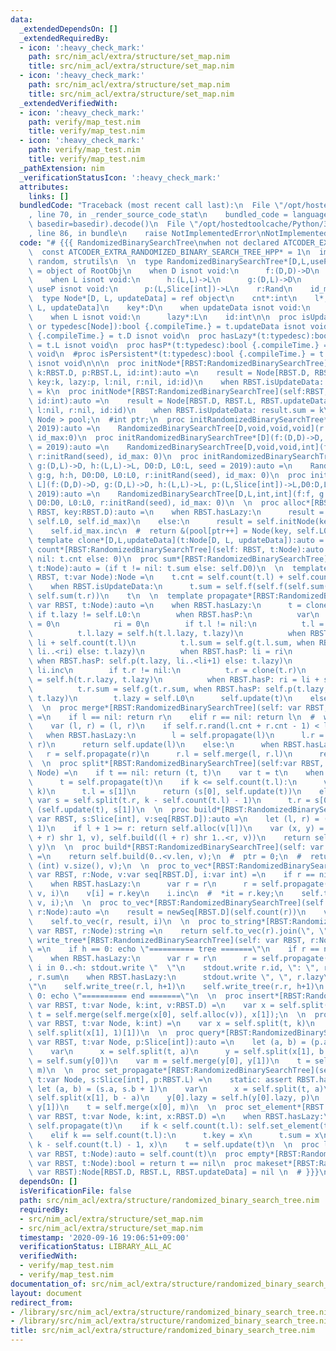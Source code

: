 ```yaml
---
data:
  _extendedDependsOn: []
  _extendedRequiredBy:
  - icon: ':heavy_check_mark:'
    path: src/nim_acl/extra/structure/set_map.nim
    title: src/nim_acl/extra/structure/set_map.nim
  - icon: ':heavy_check_mark:'
    path: src/nim_acl/extra/structure/set_map.nim
    title: src/nim_acl/extra/structure/set_map.nim
  _extendedVerifiedWith:
  - icon: ':heavy_check_mark:'
    path: verify/map_test.nim
    title: verify/map_test.nim
  - icon: ':heavy_check_mark:'
    path: verify/map_test.nim
    title: verify/map_test.nim
  _pathExtension: nim
  _verificationStatusIcon: ':heavy_check_mark:'
  attributes:
    links: []
  bundledCode: "Traceback (most recent call last):\n  File \"/opt/hostedtoolcache/Python/3.8.5/x64/lib/python3.8/site-packages/onlinejudge_verify/documentation/build.py\"\
    , line 70, in _render_source_code_stat\n    bundled_code = language.bundle(stat.path,\
    \ basedir=basedir).decode()\n  File \"/opt/hostedtoolcache/Python/3.8.5/x64/lib/python3.8/site-packages/onlinejudge_verify/languages/nim.py\"\
    , line 86, in bundle\n    raise NotImplementedError\nNotImplementedError\n"
  code: "# {{{ RandomizedBinarySearchTree\nwhen not declared ATCODER_EXTRA_RANDOMIZED_BINARY_SEARCH_TREE_HPP:\n\
    \  const ATCODER_EXTRA_RANDOMIZED_BINARY_SEARCH_TREE_HPP* = 1\n  import sugar,\
    \ random, strutils\n  \n  type RandomizedBinarySearchTree*[D,L,useP,updateData]\
    \ = object of RootObj\n    when D isnot void:\n      f:(D,D)->D\n      D0:D\n\
    \    when L isnot void:\n      h:(L,L)->L\n      g:(D,L)->D\n      L0:L\n    when\
    \ useP isnot void:\n      p:(L,Slice[int])->L\n    r:Rand\n    id_max:int\n  \n\
    \  type Node*[D, L, updateData] = ref object\n    cnt*:int\n    l*,r*:Node[D,\
    \ L, updateData]\n    key*:D\n    when updateData isnot void:\n      sum*:D\n\
    \    when L isnot void:\n      lazy*:L\n    id:int\n\n  proc isUpdateData*(t:typedesc[RandomizedBinarySearchTree]\
    \ or typedesc[Node]):bool {.compileTime.} = t.updateData isnot void\n  #proc hasData*(t:typedesc):bool\
    \ {.compileTime.} = t.D isnot void\n  proc hasLazy*(t:typedesc):bool {.compileTime.}\
    \ = t.L isnot void\n  proc hasP*(t:typedesc):bool {.compileTime.} = t.useP isnot\
    \ void\n  #proc isPersistent*(t:typedesc):bool {.compileTime.} = t.Persistent\
    \ isnot void\n\n\n  proc initNode*[RBST:RandomizedBinarySearchTree](self:RBST,\
    \ k:RBST.D, p:RBST.L, id:int):auto =\n    result = Node[RBST.D, RBST.L, RBST.updateData](cnt:1,\
    \ key:k, lazy:p, l:nil, r:nil, id:id)\n    when RBST.isUpdateData: result.sum\
    \ = k\n  proc initNode*[RBST:RandomizedBinarySearchTree](self:RBST, k:RBST.D,\
    \ id:int):auto =\n    result = Node[RBST.D, RBST.L, RBST.updateData](cnt:1, key:k,\
    \ l:nil, r:nil, id:id)\n    when RBST.isUpdateData: result.sum = k\n  \n  #vector<\
    \ Node > pool;\n  #int ptr;\n  proc initRandomizedBinarySearchTree*[D](seed =\
    \ 2019):auto =\n    RandomizedBinarySearchTree[D,void,void,void](r:initRand(seed),\
    \ id_max:0)\n  proc initRandomizedBinarySearchTree*[D](f:(D,D)->D, D0:D, seed\
    \ = 2019):auto =\n    RandomizedBinarySearchTree[D,void,void,int](f:f, D0:D0,\
    \ r:initRand(seed), id_max: 0)\n  proc initRandomizedBinarySearchTree*[D,L](f:(D,D)->D,\
    \ g:(D,L)->D, h:(L,L)->L, D0:D, L0:L, seed = 2019):auto =\n    RandomizedBinarySearchTree[D,L,void,int](f:f,\
    \ g:g, h:h, D0:D0, L0:L0, r:initRand(seed), id_max: 0)\n  proc initRandomizedBinarySearchTree*[D,\
    \ L](f:(D,D)->D, g:(D,L)->D, h:(L,L)->L, p:(L,Slice[int])->L,D0:D,L0:L,seed =\
    \ 2019):auto =\n    RandomizedBinarySearchTree[D,L,int,int](f:f, g:g, h:h, p:p,\
    \ D0:D0, L0:L0, r:initRand(seed), id_max: 0)\n  \n  proc alloc*[RBST](self: var\
    \ RBST, key:RBST.D):auto =\n    when RBST.hasLazy:\n      result = self.initNode(key,\
    \ self.L0, self.id_max)\n    else:\n      result = self.initNode(key, self.id_max)\n\
    \    self.id_max.inc\n  #  return &(pool[ptr++] = Node(key, self.L0));\n  \n \
    \ template clone*[D,L,updateData](t:Node[D, L, updateData]):auto = t\n  \n  proc\
    \ count*[RBST:RandomizedBinarySearchTree](self: RBST, t:Node):auto = (if t !=\
    \ nil: t.cnt else: 0)\n  proc sum*[RBST:RandomizedBinarySearchTree](self: RBST,\
    \ t:Node):auto = (if t != nil: t.sum else: self.D0)\n  \n  template update*[RBST:RandomizedBinarySearchTree](self:\
    \ RBST, t:var Node):Node =\n    t.cnt = self.count(t.l) + self.count(t.r) + 1\n\
    \    when RBST.isUpdateData:\n      t.sum = self.f(self.f(self.sum(t.l), t.key),\
    \ self.sum(t.r))\n    t\n  \n  template propagate*[RBST:RandomizedBinarySearchTree](self:\
    \ var RBST, t:Node):auto =\n    when RBST.hasLazy:\n      t = clone(t)\n     \
    \ if t.lazy != self.L0:\n        when RBST.hasP:\n          var\n            li\
    \ = 0\n            ri = 0\n        if t.l != nil:\n          t.l = clone(t.l)\n\
    \          t.l.lazy = self.h(t.l.lazy, t.lazy)\n          when RBST.hasP: ri =\
    \ li + self.count(t.l)\n          t.l.sum = self.g(t.l.sum, when RBST.hasP: self.p(t.lazy,\
    \ li..<ri) else: t.lazy)\n        when RBST.hasP: li = ri\n        t.key = self.g(t.key,\
    \ when RBST.hasP: self.p(t.lazy, li..<li+1) else: t.lazy)\n        when RBST.hasP:\
    \ li.inc\n        if t.r != nil:\n          t.r = clone(t.r)\n          t.r.lazy\
    \ = self.h(t.r.lazy, t.lazy)\n          when RBST.hasP: ri = li + self.count(t.r)\n\
    \          t.r.sum = self.g(t.r.sum, when RBST.hasP: self.p(t.lazy, li..<ri) else:\
    \ t.lazy)\n        t.lazy = self.L0\n      self.update(t)\n    else:\n      t\n\
    \  \n  proc merge*[RBST:RandomizedBinarySearchTree](self: var RBST, l, r:Node):auto\
    \ =\n    if l == nil: return r\n    elif r == nil: return l\n  #  when RBST.hasLazy:\n\
    \    var (l, r) = (l, r)\n    if self.r.rand(l.cnt + r.cnt - 1) < l.cnt:\n   \
    \   when RBST.hasLazy:\n        l = self.propagate(l)\n      l.r = self.merge(l.r,\
    \ r)\n      return self.update(l)\n    else:\n      when RBST.hasLazy:\n     \
    \   r = self.propagate(r)\n      r.l = self.merge(l, r.l)\n      return self.update(r)\n\
    \  \n  proc split*[RBST:RandomizedBinarySearchTree](self:var RBST, t:Node, k:int):(Node,\
    \ Node) =\n    if t == nil: return (t, t)\n    var t = t\n    when RBST.hasLazy:\n\
    \      t = self.propagate(t)\n    if k <= self.count(t.l):\n      var s = self.split(t.l,\
    \ k)\n      t.l = s[1]\n      return (s[0], self.update(t))\n    else:\n     \
    \ var s = self.split(t.r, k - self.count(t.l) - 1)\n      t.r = s[0]\n      return\
    \ (self.update(t), s[1])\n  \n  proc build*[RBST:RandomizedBinarySearchTree](self:\
    \ var RBST, s:Slice[int], v:seq[RBST.D]):auto =\n    let (l, r) = (s.a, s.b +\
    \ 1)\n    if l + 1 >= r: return self.alloc(v[l])\n    var (x, y) = (self.build(l..<(l\
    \ + r) shr 1, v), self.build((l + r) shr 1..<r, v))\n    return self.merge(x,\
    \ y)\n  \n  proc build*[RBST:RandomizedBinarySearchTree](self: var RBST, v:seq[RBST.D]):auto\
    \ =\n    return self.build(0..<v.len, v);\n  #  ptr = 0;\n  #  return build(0,\
    \ (int) v.size(), v);\n  \n  proc to_vec*[RBST:RandomizedBinarySearchTree](self:\
    \ var RBST, r:Node, v:var seq[RBST.D], i:var int) =\n    if r == nil: return\n\
    \    when RBST.hasLazy:\n      var r = r\n      r = self.propagate(r)\n    self.to_vec(r.l,\
    \ v, i)\n    v[i] = r.key\n    i.inc\n  #  *it = r.key;\n    self.to_vec(r.r,\
    \ v, i);\n  \n  proc to_vec*[RBST:RandomizedBinarySearchTree](self: var RBST,\
    \ r:Node):auto =\n    result = newSeq[RBST.D](self.count(r))\n    var i = 0\n\
    \    self.to_vec(r, result, i)\n  \n  proc to_string*[RBST:RandomizedBinarySearchTree](self:\
    \ var RBST, r:Node):string =\n    return self.to_vec(r).join(\", \")\n  \n  proc\
    \ write_tree*[RBST:RandomizedBinarySearchTree](self: var RBST, r:Node, h = 0)\
    \ =\n    if h == 0: echo \"========== tree =======\"\n    if r == nil: return\n\
    \    when RBST.hasLazy:\n      var r = r\n      r = self.propagate(r)\n    for\
    \ i in 0..<h: stdout.write \"  \"\n    stdout.write r.id, \": \", r.key, \", \"\
    , r.sum\n    when RBST.hasLazy:\n      stdout.write \", \", r.lazy\n    echo \"\
    \"\n    self.write_tree(r.l, h+1)\n    self.write_tree(r.r, h+1)\n    if h ==\
    \ 0: echo \"========== end =======\"\n  \n  proc insert*[RBST:RandomizedBinarySearchTree](self:\
    \ var RBST, t:var Node, k:int, v:RBST.D) =\n    var x = self.split(t, k)\n   \
    \ t = self.merge(self.merge(x[0], self.alloc(v)), x[1]);\n  \n  proc erase*[RBST:RandomizedBinarySearchTree](self:\
    \ var RBST, t:var Node, k:int) =\n    var x = self.split(t, k)\n    t = self.merge(x[0],\
    \ self.split(x[1], 1)[1])\n  \n  proc query*[RBST:RandomizedBinarySearchTree](self:\
    \ var RBST, t:var Node, p:Slice[int]):auto =\n    let (a, b) = (p.a, p.b + 1)\n\
    \    var\n      x = self.split(t, a)\n      y = self.split(x[1], b - a)\n    result\
    \ = self.sum(y[0])\n    var m = self.merge(y[0], y[1])\n    t = self.merge(x[0],\
    \ m)\n  \n  proc set_propagate*[RBST:RandomizedBinarySearchTree](self:var RBST,\
    \ t:var Node, s:Slice[int], p:RBST.L) =\n    static: assert RBST.hasLazy\n   \
    \ let (a, b) = (s.a, s.b + 1)\n    var\n      x = self.split(t, a)\n      y =\
    \ self.split(x[1], b - a)\n    y[0].lazy = self.h(y[0].lazy, p)\n    var m = self.merge(self.propagate(y[0]),\
    \ y[1])\n    t = self.merge(x[0], m)\n  \n  proc set_element*[RBST:RandomizedBinarySearchTree](self:\
    \ var RBST, t:var Node, k:int, x:RBST.D) =\n    when RBST.hasLazy:\n      t =\
    \ self.propagate(t)\n    if k < self.count(t.l): self.set_element(t.l, k, x)\n\
    \    elif k == self.count(t.l):\n      t.key = x\n      t.sum = x\n    else: self.set_element(t.r,\
    \ k - self.count(t.l) - 1, x)\n    t = self.update(t)\n  \n  proc len*[RBST:RandomizedBinarySearchTree](self:\
    \ var RBST, t:Node):auto = self.count(t)\n  proc empty*[RBST:RandomizedBinarySearchTree](self:\
    \ var RBST, t:Node):bool = return t == nil\n  proc makeset*[RBST:RandomizedBinarySearchTree](self:\
    \ var RBST):Node[RBST.D, RBST.L, RBST.updateData] = nil \n  # }}}\n"
  dependsOn: []
  isVerificationFile: false
  path: src/nim_acl/extra/structure/randomized_binary_search_tree.nim
  requiredBy:
  - src/nim_acl/extra/structure/set_map.nim
  - src/nim_acl/extra/structure/set_map.nim
  timestamp: '2020-09-16 19:06:51+09:00'
  verificationStatus: LIBRARY_ALL_AC
  verifiedWith:
  - verify/map_test.nim
  - verify/map_test.nim
documentation_of: src/nim_acl/extra/structure/randomized_binary_search_tree.nim
layout: document
redirect_from:
- /library/src/nim_acl/extra/structure/randomized_binary_search_tree.nim
- /library/src/nim_acl/extra/structure/randomized_binary_search_tree.nim.html
title: src/nim_acl/extra/structure/randomized_binary_search_tree.nim
---
```

